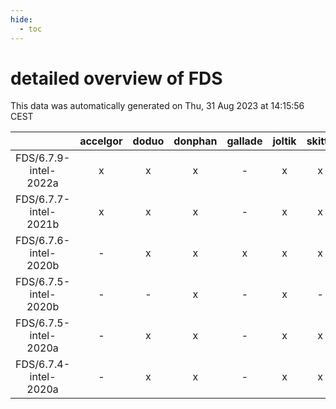 ```yaml
---
hide:
  - toc
---
```


detailed overview of FDS
========================


This data was automatically generated on Thu, 31 Aug 2023 at 14:15:56 CEST  

| |accelgor|doduo|donphan|gallade|joltik|skitty|swalot|victini|
| :---: | :---: | :---: | :---: | :---: | :---: | :---: | :---: | :---: |
|FDS/6.7.9-intel-2022a|x|x|x|-|x|x|x|x|
|FDS/6.7.7-intel-2021b|x|x|x|-|x|x|x|x|
|FDS/6.7.6-intel-2020b|-|x|x|x|x|x|x|x|
|FDS/6.7.5-intel-2020b|-|-|x|-|x|-|-|-|
|FDS/6.7.5-intel-2020a|-|x|x|-|x|x|x|x|
|FDS/6.7.4-intel-2020a|-|x|x|-|x|x|x|x|
